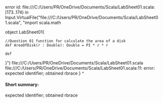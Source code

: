 error id: file:///C:/Users/PR/OneDrive/Documents/Scala/LabSheet01.scala:[173..174) in Input.VirtualFile("file:///C:/Users/PR/OneDrive/Documents/Scala/LabSheet01.scala", "import scala.math

object LabSheet01{

    //Question 01 function for calculate the area of a disk
    def AreaOfDisk(r : Double): Double = PI * r * r

    def 


}")
file:///C:/Users/PR/OneDrive/Documents/Scala/LabSheet01.scala
file:///C:/Users/PR/OneDrive/Documents/Scala/LabSheet01.scala:11: error: expected identifier; obtained rbrace
}
^
#### Short summary: 

expected identifier; obtained rbrace